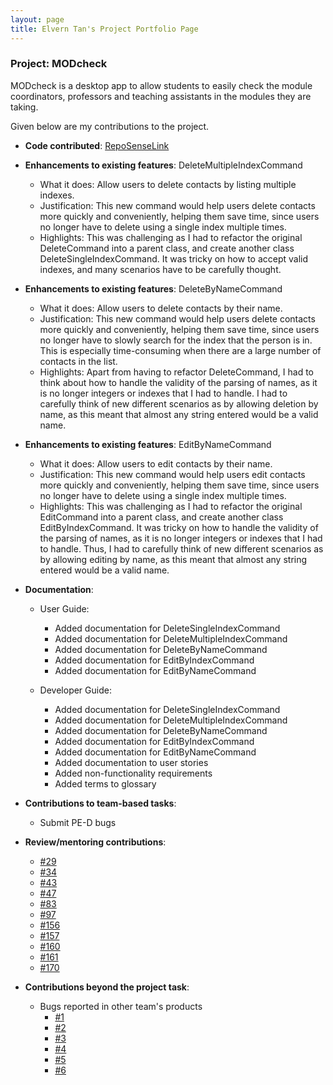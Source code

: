 ```yaml
---
layout: page
title: Elvern Tan's Project Portfolio Page
---
```


### Project: MODcheck

MODcheck is a desktop app to allow students to easily check the module coordinators, professors and teaching 
assistants in the modules they are taking. 

Given below are my contributions to the project.

* **Code contributed**: [RepoSenseLink](https://nus-cs2103-ay2223s2.github.io/tp-dashboard/?search=&sort=groupTitle&sortWithin=title&timeframe=commit&mergegroup=&groupSelect=groupByRepos&breakdown=true&checkedFileTypes=docs~functional-code~test-code~other&since=2023-02-17&tabOpen=true&tabType=authorship&tabAuthor=elvern18&tabRepo=AY2223S2-CS2103-F10-3%2Ftp%5Bmaster%5D&authorshipIsMergeGroup=false&authorshipFileTypes=docs~functional-code~test-code&authorshipIsBinaryFileTypeChecked=false&authorshipIsIgnoredFilesChecked=false)

* **Enhancements to existing features**: DeleteMultipleIndexCommand
  * What it does: Allow users to delete contacts by listing multiple indexes.
  * Justification: This new command would help users delete contacts more quickly and conveniently, helping them save time, since users no longer have to delete using a single index multiple times.
  * Highlights: This was challenging as I had to refactor the original DeleteCommand into a parent class, and create another class DeleteSingleIndexCommand. It was tricky on how to accept valid indexes, and many scenarios have to be carefully thought. 

* **Enhancements to existing features**: DeleteByNameCommand
    * What it does: Allow users to delete contacts by their name.
    * Justification: This new command would help users delete contacts more quickly and conveniently, helping them save time, since users no longer have to slowly search for the index that the person is in. This is especially time-consuming when there are a large number of contacts in the list.
    * Highlights: Apart from having to refactor DeleteCommand, I had to think about how to handle the validity of the parsing of names, as it is no longer integers or indexes that I had to handle. I had to carefully think of new different scenarios as by allowing deletion by name, as this meant that almost any string entered would be a valid name.

* **Enhancements to existing features**: EditByNameCommand
    * What it does: Allow users to edit contacts by their name.
    * Justification: This new command would help users edit contacts more quickly and conveniently, helping them save time, since users no longer have to delete using a single index multiple times.
    * Highlights: This was challenging as I had to refactor the original EditCommand into a parent class, and create another class EditByIndexCommand. It was tricky on how to handle the validity of the parsing of names, as it is no longer integers or indexes that I had to handle. Thus, I had to carefully think of new different scenarios as by allowing editing by name, as this meant that almost any string entered would be a valid name.


* **Documentation**:
    * User Guide:
        * Added documentation for DeleteSingleIndexCommand
        * Added documentation for DeleteMultipleIndexCommand
        * Added documentation for DeleteByNameCommand
        * Added documentation for EditByIndexCommand
        * Added documentation for EditByNameCommand

    * Developer Guide:
        * Added documentation for DeleteSingleIndexCommand
        * Added documentation for DeleteMultipleIndexCommand
        * Added documentation for DeleteByNameCommand
        * Added documentation for EditByIndexCommand
        * Added documentation for EditByNameCommand
        * Added documentation to user stories
        * Added non-functionality requirements
        * Added terms to glossary

* **Contributions to team-based tasks**:
  * Submit PE-D bugs

* **Review/mentoring contributions**:
  * [#29](https://github.com/AY2223S2-CS2103-F10-3/tp/pull/29)
  * [#34](https://github.com/AY2223S2-CS2103-F10-3/tp/pull/34)
  * [#43](https://github.com/AY2223S2-CS2103-F10-3/tp/pull/43)
  * [#47](https://github.com/AY2223S2-CS2103-F10-3/tp/pull/47)
  * [#83](https://github.com/AY2223S2-CS2103-F10-3/tp/pull/83)
  * [#97](https://github.com/AY2223S2-CS2103-F10-3/tp/pull/97)
  * [#156](https://github.com/AY2223S2-CS2103-F10-3/tp/pull/156)
  * [#157](https://github.com/AY2223S2-CS2103-F10-3/tp/pull/157)
  * [#160](https://github.com/AY2223S2-CS2103-F10-3/tp/pull/160)
  * [#161](https://github.com/AY2223S2-CS2103-F10-3/tp/pull/161)
  * [#170](https://github.com/AY2223S2-CS2103-F10-3/tp/pull/170)

* **Contributions beyond the project task**:
    * Bugs reported in other team's products
        * [#1](https://github.com/elvern18/ped/issues/1)
        * [#2](https://github.com/elvern18/ped/issues/2)
        * [#3](https://github.com/elvern18/ped/issues/3)
        * [#4](https://github.com/elvern18/ped/issues/4)
        * [#5](https://github.com/elvern18/ped/issues/5)
        * [#6](https://github.com/elvern18/ped/issues/6)

